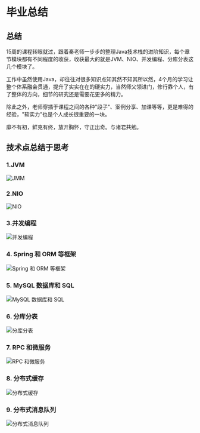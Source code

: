 # 毕业总结

## 总结

15周的课程转眼就过，跟着秦老师一步步的整理Java技术栈的进阶知识，每个章节模块都有不同程度的收获，收获最大的就是JVM、NIO、并发编程、分库分表这几个模块了。

工作中虽然使用Java，却往往对很多知识点知其然不知其所以然，4个月的学习让整个体系融会贯通，提升了实实在在的硬实力，当然师父领进门，修行靠个人，有了整体的方向，细节的研究还是需要花更多的精力。

除此之外，老师穿插于课程之间的各种"段子"、案例分享、加课等等，更是难得的经验，"软实力"也是个人成长很重要的一块。

靡不有初，鲜克有终，放开胸怀，守正出奇。与诸君共勉。

## 技术点总结于思考

### 1.JVM

![JMM](./JVM.png)

### 2.NIO

![NIO](./NIO.png)

### 3.并发编程

![并发编程](./并发编程.png)

### 4. Spring 和 ORM 等框架

![Spring 和 ORM 等框架](./Spring和ORM等框架.png)

### 5. MySQL 数据库和 SQL

![MySQL 数据库和 SQL](./MySQL数据库和SQL.png)

### 6. 分库分表

![分库分表](./分库分表.png)

### 7. RPC 和微服务

![RPC 和微服务](./RPC和微服务.png)

### 8. 分布式缓存

![分布式缓存](./分布式缓存.png)

### 9. 分布式消息队列

![分布式消息队列](./消息队列.png)
